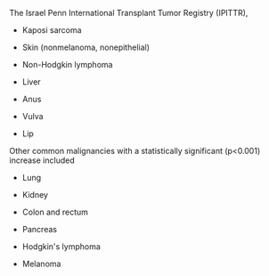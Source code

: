 The Israel Penn International Transplant Tumor Registry (IPITTR),

- Kaposi sarcoma

- Skin (nonmelanoma, nonepithelial)

- Non-Hodgkin lymphoma

- Liver

- Anus

- Vulva

- Lip

Other common malignancies with a statistically significant (p<0.001) increase included

- Lung

- Kidney

- Colon and rectum

- Pancreas

- Hodgkin's lymphoma

- Melanoma